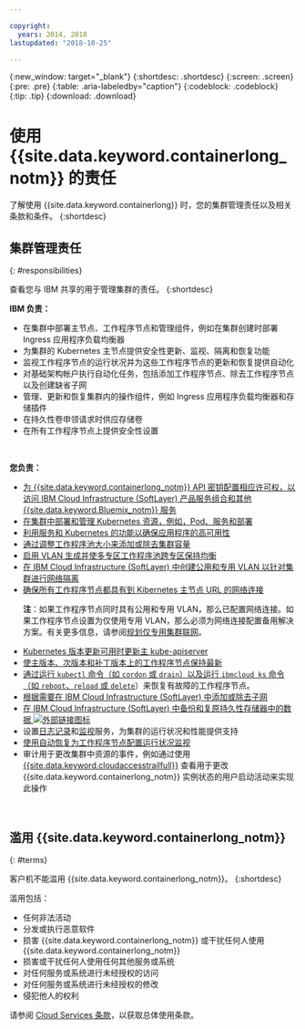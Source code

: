 ```yaml
---

copyright:
  years: 2014, 2018
lastupdated: "2018-10-25"

---
```


{:new_window: target="_blank"}
{:shortdesc: .shortdesc}
{:screen: .screen}
{:pre: .pre}
{:table: .aria-labeledby="caption"}
{:codeblock: .codeblock}
{:tip: .tip}
{:download: .download}



# 使用 {{site.data.keyword.containerlong_notm}} 的责任
了解使用 {{site.data.keyword.containerlong}} 时，您的集群管理责任以及相关条款和条件。
{:shortdesc}

## 集群管理责任
{: #responsibilities}

查看您与 IBM 共享的用于管理集群的责任。
{:shortdesc}

**IBM 负责：**

- 在集群中部署主节点、工作程序节点和管理组件，例如在集群创建时部署 Ingress 应用程序负载均衡器
- 为集群的 Kubernetes 主节点提供安全性更新、监视、隔离和恢复功能
- 监视工作程序节点的运行状况并为这些工作程序节点的更新和恢复提供自动化
- 对基础架构帐户执行自动化任务，包括添加工作程序节点、除去工作程序节点以及创建缺省子网
- 管理、更新和恢复集群内的操作组件，例如 Ingress 应用程序负载均衡器和存储插件
- 在持久性卷申领请求时供应存储卷
- 在所有工作程序节点上提供安全性设置

</br>

**您负责：**

- [为 {{site.data.keyword.containerlong_notm}} API 密钥配置相应许可权，以访问 IBM Cloud Infrastructure (SoftLayer) 产品服务组合和其他 {{site.data.keyword.Bluemix_notm}} 服务](cs_users.html#api_key)
- [在集群中部署和管理 Kubernetes 资源，例如，Pod、服务和部署](cs_app.html#app_cli)
- [利用服务和 Kubernetes 的功能以确保应用程序的高可用性](cs_app.html#highly_available_apps)
- [通过调整工作程序池大小来添加或除去集群容量](cs_clusters.html#add_workers)
- [启用 VLAN 生成并使多专区工作程序池跨专区保持均衡](cs_clusters_planning.html#ha_clusters)
- [在 IBM Cloud Infrastructure (SoftLayer) 中创建公用和专用 VLAN 以针对集群进行网络隔离](/docs/infrastructure/vlans/getting-started.html#getting-started-with-vlans)
- [确保所有工作程序节点都具有到 Kibernetes 主节点 URL 的网络连接](cs_firewall.html#firewall)<p>**注**：如果工作程序节点同时具有公用和专用 VLAN，那么已配置网络连接。如果工作程序节点设置为仅使用专用 VLAN，那么必须为网络连接配置备用解决方案。有关更多信息，请参阅[规划仅专用集群联网](cs_network_cluster.html#private_vlan)。</p>
- [Kubernetes 版本更新可用时更新主 kube-apiserver](cs_cluster_update.html#master)
- [使主版本、次版本和补丁版本上的工作程序节点保持最新](cs_cluster_update.html#worker_node)
- [通过运行 `kubectl` 命令（如 `cordon` 或 `drain`）以及运行 `ibmcloud ks` 命令（如 `reboot`、`reload` 或 `delete`](cs_cli_reference.html#cs_worker_reboot)）来恢复有故障的工作程序节点。
- [根据需要在 IBM Cloud Infrastructure (SoftLayer) 中添加或除去子网](cs_subnets.html#subnets)
- [在 IBM Cloud Infrastructure (SoftLayer) 中备份和复原持久性存储器中的数据 ![外部链接图标](../icons/launch-glyph.svg "外部链接图标")](../services/RegistryImages/ibm-backup-restore/index.html)
- 设置[日志记录](cs_health.html#logging)和[监视](cs_health.html#view_metrics)服务，为集群的运行状况和性能提供支持
- [使用自动恢复为工作程序节点配置运行状况监视](cs_health.html#autorecovery)
- 审计用于更改集群中资源的事件，例如通过使用 [{{site.data.keyword.cloudaccesstrailfull}}](cs_at_events.html#at_events) 查看用于更改 {{site.data.keyword.containerlong_notm}} 实例状态的用户启动活动来实现此操作

<br />


## 滥用 {{site.data.keyword.containerlong_notm}}
{: #terms}

客户机不能滥用 {{site.data.keyword.containerlong_notm}}。
{:shortdesc}

滥用包括：

*   任何非法活动
*   分发或执行恶意软件
*   损害 {{site.data.keyword.containerlong_notm}} 或干扰任何人使用 {{site.data.keyword.containerlong_notm}}
*   损害或干扰任何人使用任何其他服务或系统
*   对任何服务或系统进行未经授权的访问
*   对任何服务或系统进行未经授权的修改
*   侵犯他人的权利


请参阅 [Cloud Services 条款](https://console.bluemix.net/docs/overview/terms-of-use/notices.html#terms)，以获取总体使用条款。
